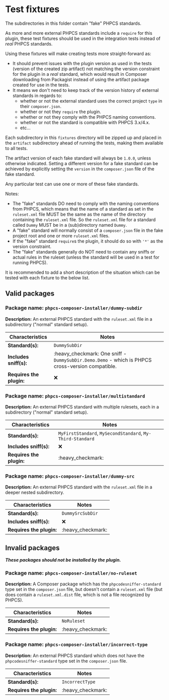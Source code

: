 # Test fixtures

The subdirectories in this folder contain "fake" PHPCS standards.

As more and more external PHPCS standards include a `require` for this plugin, these test fixtures should be used in the integration tests instead of _real_ PHPCS standards.

Using these fixtures will make creating tests more straight-forward as:
* It should prevent issues with the plugin version as used in the tests (version of the created zip artifact) not matching the version constraint for the plugin in a _real_ standard, which would result in Composer downloading from Packagist instead of using the artifact package created for use in the tests.
* It means we don't need to keep track of the version history of external standards in regards to:
    - whether or not the external standard uses the correct project `type` in their `composer.json`.
    - whether or not they `require` the plugin.
    - whether or not they comply with the PHPCS naming conventions.
    - whether or not the standard is compatible with PHPCS 3.x/4.x.
    - etc...

Each subdirectory in this `fixtures` directory will be zipped up and placed in the `artifact` subdirectory ahead of running the tests, making them available to all tests.

The artifact version of each fake standard will always be `1.0.0`, unless otherwise indicated.
Setting a different version for a fake standard can be achieved by explicitly setting the `version` in the `composer.json` file of the fake standard.

Any particular test can use one or more of these fake standards.

Notes:
* The "fake" standards DO need to comply with the naming conventions from PHPCS, which means that the name of a standard as set in the `ruleset.xml` file MUST be the same as the name of the directory containing the `ruleset.xml` file.
    So the `ruleset.xml` file for a standard called `Dummy` MUST be in a (sub)directory named `Dummy`.
* A "fake" standard will normally consist of a `composer.json` file in the fake project root and one or more `ruleset.xml` files.
* If the "fake" standard `require`s the plugin, it should do so with `'*'` as the version constraint.
* The "fake" standards generally do NOT need to contain any sniffs or actual rules in the ruleset (unless the standard will be used in a test for running PHPCS).

It is recommended to add a short description of the situation which can be tested with each fixture to the below list.

## Valid packages

### Package name: `phpcs-composer-installer/dummy-subdir`

**Description:**
An external PHPCS standard with the `ruleset.xml` file in a subdirectory ("normal" standard setup).

| Characteristics          | Notes                                                                                            |
|--------------------------|--------------------------------------------------------------------------------------------------|
| **Standard(s):**         | `DummySubDir`                                                                                    |
| **Includes sniff(s):**   | :heavy_checkmark: One sniff - `DummySubDir.Demo.Demo` - which is PHPCS cross-version compatible. |
| **Requires the plugin:** | :x:                                                                                              |

### Package name: `phpcs-composer-installer/multistandard`

**Description:**
An external PHPCS standard with multiple rulesets, each in a subdirectory ("normal" standard setup).

| Characteristics          | Notes                                                      |
|--------------------------|------------------------------------------------------------|
| **Standard(s):**         | `MyFirstStandard`, `MySecondStandard`, `My-Third-Standard` |
| **Includes sniff(s):**   | :x:                                                        |
| **Requires the plugin:** | :heavy_checkmark:                                          |

### Package name: `phpcs-composer-installer/dummy-src`

**Description:**
An external PHPCS standard with the `ruleset.xml` file in a deeper nested subdirectory.

| Characteristics          | Notes             |
|--------------------------|-------------------|
| **Standard(s):**         | `DummySrcSubDir`  |
| **Includes sniff(s):**   | :x:               |
| **Requires the plugin:** | :heavy_checkmark: |


## Invalid packages

**_These packages should not be installed by the plugin._**

### Package name: `phpcs-composer-installer/no-ruleset`

**Description:**
A Composer package which has the `phpcodesniffer-standard` type set in the `composer.json` file, but doesn't contain a `ruleset.xml` file (but does contain a `ruleset.xml.dist` file, which is not a file recognized by PHPCS).

| Characteristics          | Notes             |
|--------------------------|-------------------|
| **Standard(s):**         | `NoRuleset`       |
| **Requires the plugin:** | :heavy_checkmark: |

### Package name: `phpcs-composer-installer/incorrect-type`

**Description:**
An external PHPCS standard which does not have the `phpcodesniffer-standard` type set in the `composer.json` file.

| Characteristics          | Notes             |
|--------------------------|-------------------|
| **Standard(s):**         | `IncorrectType`   |
| **Requires the plugin:** | :heavy_checkmark: |
